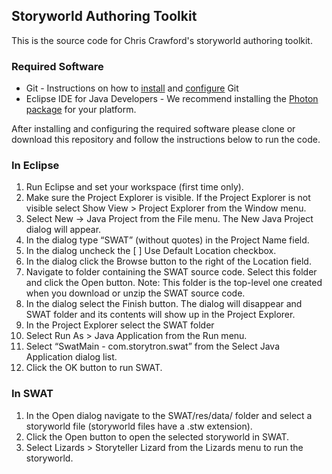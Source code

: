 ## Storyworld Authoring Toolkit

This is the source code for Chris Crawford's storyworld authoring toolkit. 

### Required Software

- Git - Instructions on how to [install](https://git-scm.com/book/en/v2/Getting-Started-Installing-Git) and [configure](https://git-scm.com/book/en/v2/Getting-Started-First-Time-Git-Setup) Git
- Eclipse IDE for Java Developers - We recommend installing the [Photon package](https://www.eclipse.org/downloads/eclipse-packages/) for your platform.

After installing and configuring the required software please clone or download this repository and follow the instructions below to run the code.


### In Eclipse

1. Run Eclipse and set your workspace (first time only).
2. Make sure the Project Explorer is visible. If the Project Explorer is not visible select Show View > Project Explorer from the Window menu.
3. Select New -> Java Project from the File menu. The New Java Project dialog will appear.
4. In the dialog type “SWAT” (without quotes) in the Project Name field.
5. In the dialog uncheck the [  ] Use Default Location checkbox.
6. In the dialog click the Browse button to the right of the Location field.
7. Navigate to folder containing the SWAT source code. Select this folder and click the Open button. Note: This folder is the top-level one created when you download or unzip the SWAT source code.
8. In the dialog select the Finish button. The dialog will disappear and SWAT folder and its contents will show up in the Project Explorer. 
9. In the Project Explorer select the SWAT folder
10. Select Run As > Java Application from the Run menu.
11. Select “SwatMain - com.storytron.swat” from the Select Java Application dialog list.
12. Click the OK button to run SWAT.

### In SWAT

1. In the Open dialog navigate to the SWAT/res/data/ folder and select a storyworld file (storyworld files have a .stw extension).
2. Click the Open button to open the selected storyworld in SWAT.
3. Select Lizards > Storyteller Lizard from the Lizards menu to run the storyworld.
